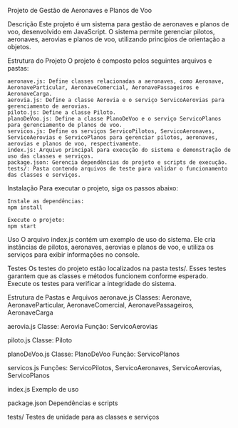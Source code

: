 Projeto de Gestão de Aeronaves e Planos de Voo

Descrição
Este projeto é um sistema para gestão de aeronaves e planos de voo, desenvolvido em JavaScript. O sistema permite gerenciar pilotos, aeronaves, aerovias e planos de voo, utilizando princípios de orientação a objetos.


Estrutura do Projeto
O projeto é composto pelos seguintes arquivos e pastas:

    aeronave.js: Define classes relacionadas a aeronaves, como Aeronave, AeronaveParticular, AeronaveComercial, AeronavePassageiros e AeronaveCarga.
    aerovia.js: Define a classe Aerovia e o serviço ServicoAerovias para gerenciamento de aerovias.
    piloto.js: Define a classe Piloto.
    planoDeVoo.js: Define a classe PlanoDeVoo e o serviço ServicoPlanos para gerenciamento de planos de voo.
    servicos.js: Define os serviços ServicoPilotos, ServicoAeronaves, ServicoAerovias e ServicoPlanos para gerenciar pilotos, aeronaves, aerovias e planos de voo, respectivamente.
    index.js: Arquivo principal para execução do sistema e demonstração de uso das classes e serviços.
    package.json: Gerencia dependências do projeto e scripts de execução.
    tests/: Pasta contendo arquivos de teste para validar o funcionamento das classes e serviços.


Instalação
Para executar o projeto, siga os passos abaixo:

    Instale as dependências:
    npm install

    Execute o projeto:
    npm start

Uso
    O arquivo index.js contém um exemplo de uso do sistema. Ele cria instâncias de pilotos, aeronaves, aerovias e planos de voo, e utiliza os serviços para exibir informações no console.

Testes
    Os testes do projeto estão localizados na pasta tests/. Esses testes garantem que as classes e métodos funcionem conforme esperado. Execute os testes para verificar a integridade do sistema.

Estrutura de Pastas e Arquivos
aeronave.js
    Classes: Aeronave, AeronaveParticular, AeronaveComercial, AeronavePassageiros, AeronaveCarga

aerovia.js
    Classe: Aerovia
    Função: ServicoAerovias

piloto.js
    Classe: Piloto

planoDeVoo.js
    Classe: PlanoDeVoo
    Função: ServicoPlanos

servicos.js
    Funções: ServicoPilotos, ServicoAeronaves, ServicoAerovias, ServicoPlanos

index.js
    Exemplo de uso

package.json
    Dependências e scripts

tests/
    Testes de unidade para as classes e serviços
